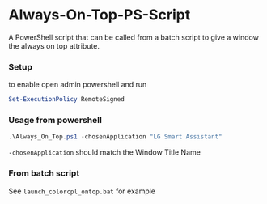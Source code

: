 Always-On-Top-PS-Script
=======================

A PowerShell script that can be called from a batch script to give a window the always on top attribute. 

### Setup

to enable open admin powershell and run

```powershell
Set-ExecutionPolicy RemoteSigned
```

### Usage from powershell

```powershell
.\Always_On_Top.ps1 -chosenApplication "LG Smart Assistant"
```

`-chosenApplication` should match the Window Title Name

### From batch script

See `launch_colorcpl_ontop.bat` for example
